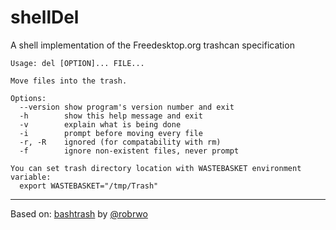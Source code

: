 shellDel
========
A shell implementation of the Freedesktop.org trashcan specification

```
Usage: del [OPTION]... FILE...

Move files into the trash.

Options:
  --version	show program's version number and exit
  -h		show this help message and exit
  -v		explain what is being done
  -i		prompt before moving every file
  -r, -R	ignored (for compatability with rm)
  -f		ignore non-existent files, never prompt

You can set trash directory location with WASTEBASKET environment variable:
  export WASTEBASKET="/tmp/Trash"
```

---

Based on: [bashtrash](https://github.com/robrwo/bashtrash) by [@robrwo](https://github.com/robrwo)

